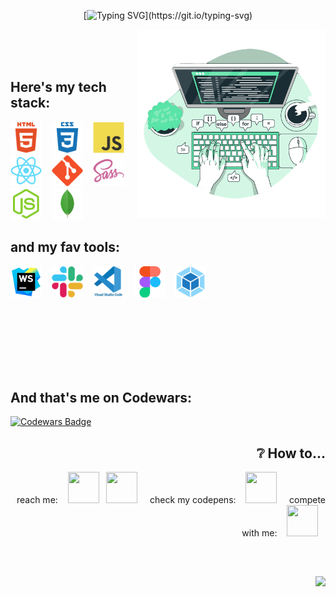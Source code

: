 <div align="center">

[![Typing SVG](https://readme-typing-svg.herokuapp.com?font=Fira+Code&size=34&duration=2500&pause=650&color=59E4A8&width=710&height=70&lines=Oh+hi+there!+;My+name's+Yulia.;I'm+an+aspiring+Frontend+Developer!+;Have+a+nice+day!)](https://git.io/typing-svg)

</div>

<div align="center">
<img align="right" width="60%" height="60%" src="./profilepic.png" alt="Computer pic"/>
</div>
<br><br><br>
<div align="left">

## Here's my tech stack:

<img src="https://github.com/devicons/devicon/blob/master/icons/html5/html5-plain-wordmark.svg" width="50" height="50">&nbsp;&nbsp;&nbsp;
<img src="https://github.com/devicons/devicon/blob/master/icons/css3/css3-plain-wordmark.svg" width="50" height="50">&nbsp;&nbsp;&nbsp;
<img src="https://github.com/devicons/devicon/blob/master/icons/javascript/javascript-original.svg" width="50" height="50">&nbsp;&nbsp;&nbsp;
<img src="https://github.com/devicons/devicon/blob/master/icons/react/react-original.svg" width="50" height="50">&nbsp;&nbsp;&nbsp;
<img src="https://github.com/devicons/devicon/blob/master/icons/git/git-original.svg" width="50" height="50">&nbsp;&nbsp;&nbsp;
<img src="https://github.com/devicons/devicon/blob/master/icons/sass/sass-original.svg" width="50" height="50">&nbsp;&nbsp;&nbsp;
<img src="https://github.com/devicons/devicon/blob/master/icons/nodejs/nodejs-original.svg" width="50" height="50">&nbsp;&nbsp;&nbsp;
<img src="https://github.com/devicons/devicon/blob/master/icons/mongodb/mongodb-original.svg" width="50" height="50">&nbsp;&nbsp;&nbsp;


## and my fav tools:
<img src="https://github.com/devicons/devicon/blob/master/icons/webstorm/webstorm-original.svg" width="50" height="50">&nbsp;&nbsp;&nbsp;
<img src="https://github.com/devicons/devicon/blob/master/icons/slack/slack-original.svg" width="50" height="50">&nbsp;&nbsp;&nbsp;
<img src="https://github.com/devicons/devicon/blob/master/icons/vscode/vscode-original-wordmark.svg" width="50" height="50">&nbsp;&nbsp;&nbsp;
<img src="https://github.com/devicons/devicon/blob/master/icons/figma/figma-original.svg" width="50" height="50">&nbsp;&nbsp;&nbsp;
<img src="https://github.com/devicons/devicon/blob/master/icons/webpack/webpack-original.svg" width="50" height="50">&nbsp;&nbsp;&nbsp;
</div>

<br><br><br><br><br><br>

<div align="left">

## And that's me on Codewars:

[![Codewars Badge](https://www.codewars.com/users/julbrn/badges/large)](https://www.codewars.com/users/julbrn)
</div>

<div align="right">

## :grey_question: How to...
reach me:&nbsp; &nbsp; <a href="https://t.me/julienneb" target="blank"><img src="https://cdn-icons-png.flaticon.com/512/2111/2111646.png" width="50" height="50"></a>&nbsp;&nbsp;&nbsp;<a href="https://www.linkedin.com/in/julbrn/" target="blank"><img src="https://cdn-icons-png.flaticon.com/512/145/145807.png" width="50" height="50"></a>&nbsp;&nbsp;&nbsp;&nbsp; 
check my codepens: &nbsp;&nbsp; <a href="https://codepen.io/julbrn" target="blank"><img src="https://cdn-icons-png.flaticon.com/512/7083/7083971.png" width="50" height="50"></a>&nbsp;&nbsp;&nbsp;&nbsp; compete with me: &nbsp;&nbsp;
<a href="https://www.codewars.com/users/julbrn"><img src="https://cdn4.iconfinder.com/data/icons/logos-brands-5/24/codewars-512.png" width="50" height="50"></a>&nbsp;&nbsp;&nbsp;
</div>

##

<div align="right">
<br>

![](https://komarev.com/ghpvc/?username=julbrn&color=grey&style=flat)

</div>
